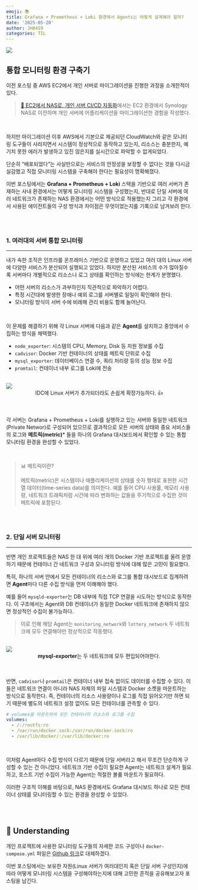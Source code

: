 ```yaml
---
emoji: 📚
title: Grafana + Prometheus + Loki 환경에서 Agents는 어떻게 설계해야 할까?
date: '2025-05-20'
author: JH8459
categories: TIL
---
```


<img src="https://jh8459.s3.ap-northeast-2.amazonaws.com/blog/2025-05-20-TIL/thumbnail.png"/>

<br>

## 통합 모니터링 환경 구축기

이전 포스팅 중 AWS EC2에서 개인 서버로 마이그레이션을 진행한 과정을 소개한적이 있다.

> [📌 EC2에서 NAS로, 개인 서버 CI/CD 자동화](https://blog.jh8459.com/2025-03-31-PROJECT/)에서는 EC2 환경에서 Synology NAS로 이전하며 개인 서버에 어플리케이션을 마이그레이션한 경험을 작성했다.

<br/>

하지만 마이그레이션 이후 AWS에서 기본으로 제공되던 CloudWatch와 같은 모니터링 도구들이 사라지면서 시스템이 정상적으로 동작하고 있는지, 리소스는 충분한지, 예기치 못한 에러가 발생하고 있진 않은지를 실시간으로 파악할 수 없게되었다.

단순히 “배포되었다”는 사실만으로는 서비스의 안정성을 보장할 수 없다는 것을 다시금 실감했고 직접 모니터링 시스템을 구축해야 한다는 필요성이 명확해졌다.

이번 포스팅에서는 **Grafana + Prometheus + Loki** 스택을 기반으로 여러 서버가 존재하는 사내 환경에서는 어떻게 모니터링 시스템을 구성했는지, 반대로 단일 서버에 여러 네트워크가 존재하는 NAS 환경에서는 어떤 방식으로 적용했는지 그리고 각 환경에서 사용된 에이전트들의 구성 방식과 차이점은 무엇이었는지를 기록으로 남겨보려 한다.

<br>
<br>

### 1. 여러대의 서버 통합 모니터링

---

내가 속한 조직은 인프라를 온프레미스 기반으로 운영하고 있었고 여러 대의 Linux 서버에 다양한 서비스가 분산되어 실행되고 있었다. 하지만 분산된 서비스의 수가 많아질수록 서버마다 개별적으로 리소스나 로그 상태를 확인하는 방식에는 한계가 분명했다.

- 어떤 서버의 리소스가 과부하인지 직관적으로 파악하기 어렵다.
- 특정 시간대에 발생한 장애나 예외 로그를 서버별로 일일이 확인해야 한다.
- 모니터링 방식이 서버 수에 비례해 관리 비용도 함께 늘어난다.

<br>

이 문제를 해결하기 위해 각 Linux 서버에 다음과 같은 **Agent**를 설치하고 중앙에서 수집하는 방식을 채택했다.

- `node_exporter`: 시스템의 CPU, Memory, Disk 등 자원 정보를 수집
- `cadvisor`: Docker 기반 컨테이너의 상태를 메트릭 단위로 수집
- `mysql_exporter`: 데이터베이스 연결 수, 쿼리 처리량 등의 성능 정보 수집
- `promtail`: 컨테이너 내부 로그를 Loki에 전송

<br>
<img src="https://jh8459.s3.ap-northeast-2.amazonaws.com/blog/2025-05-20-TIL/idc.jpg"/>

<center>IDC에 Linux 서버가 추가되더라도 손쉽게 확장가능하다. 👍</center>
<br><br>

각 서버는 Grafana + Prometheus + Loki를 실행하고 있는 서버와 동일한 네트워크(Private Networ)로 구성되어 있으므로 결과적으로 모든 서버의 상태와 중요 서비스들의 로그와 **메트릭(metric)*** 들을 하나의 Grafana 대시보드에서 확인할 수 있는 통합 모니터링 환경을 완성할 수 있었다.

<br>

> 📊 메트릭이란?
>
> 메트릭(metric)은 시스템이나 애플리케이션의 상태를 숫자 형태로 표현한 시간열 데이터(time-series data)를 의미한다.
> 예를 들어 CPU 사용률, 메모리 사용량, 네트워크 트래픽처럼 시간에 따라 변화하는 값들을 주기적으로 수집한 것이 메트릭에 포함된다.

<br>
<br>

### 2. 단일 서버 모니터링

---

반면 개인 프로젝트들은 NAS 한 대 위에 여러 개의 Docker 기반 프로젝트를 올려 운영하기 때문에 컨테이너 간 네트워크 구성과 모니터링 방식에 대해 많은 고민이 필요했다.

특히, 하나의 서버 안에서 모든 컨테이너의 리소스와 로그를 통합 대시보드로 집계하려면 **Agent**마다 다른 수집 방식을 먼저 이해해야 했다.

예를 들어 `mysqld-exporter`는 DB 내부에 직접 TCP 연결을 시도하는 방식으로 동작한다. 이 구조에서는 Agent와 DB 컨테이너가 동일한 Docker 네트워크에 존재하지 않으면 정상적인 수집이 불가능하다.

> 이로 인해 해당 Agent는 `monitoring_network`와 `lottery_network` 두 네트워크에 모두 연결해야만 정상적으로 작동했다.

<br>
<img src="https://jh8459.s3.ap-northeast-2.amazonaws.com/blog/2025-05-20-TIL/nas.jpg"/>

<center><strong>mysql-exporter</strong>는 두 네트워크에 모두 편입되어야한다.</center>
<br><br>

반면, `cadvisor`나 `promtail`은 컨테이너 내부 접속 없이도 데이터를 수집할 수 있다. 이들은 네트워크 연결이 아니라 NAS 자체의 파일 시스템과 Docker 소켓을 마운트하는 방식으로 동작한다. 즉, 컨테이너의 리소스 사용량이나 로그를 직접 읽어오기만 하면 되기 때문에 별도의 네트워크 설정 없이도 모든 컨테이너를 관측할 수 있다.

```yaml
# volumes을 마운트하여 모든 컨테이너의 리소스와 로그를 수집
volumes:
  - /:/rootfs:ro
  - /var/run/docker.sock:/var/run/docker.sock:ro
  - /var/lib/docker/:/var/lib/docker:ro
```

<br>

이처럼 Agent마다 수집 방식이 다르기 때문에 단일 서버라고 해서 무조건 단순하게 구성할 수 있는 건 아니었다. 네트워크 기반 수집이 필요한 Agent는 네트워크 설계가 필요하고, 호스트 기반 수집이 가능한 Agent는 적절한 볼륨 마운트가 필요하다.

이러한 구조적 이해를 바탕으로, NAS 환경에서도 Grafana 대시보드 하나로 모든 컨테이너 상태를 모니터링할 수 있는 환경을 완성할 수 있었다.

<br>
<br>

## 🤔 Understanding

개인 프로젝트에 사용한 모니터링 도구들의 자세한 코드 구성이나 `docker-compose.yml` 파일은 <a href="https://github.com/JH8459/MONITORING-STACK" target="_blank">Github 링크</a>로 대체하겠다.

이번 포스팅에서는 보유한 자원(Linux 서버가 여러대인지 혹은 단일 서버 구성인지)에 따라 어떻게 모니터링 시스템을 구성해야하는지에 대해 고민한 흔적을 공유해보고자 포스팅을 남긴다.

<br>
<br>

```toc

```
